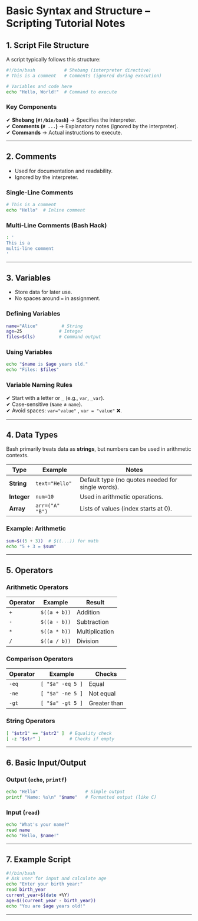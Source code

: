 # **Basic Syntax and Structure – Scripting Tutorial Notes**  

## **1. Script File Structure**  
A script typically follows this structure:  

```bash
#!/bin/bash           # Shebang (interpreter directive)
# This is a comment   # Comments (ignored during execution)

# Variables and code here
echo "Hello, World!"  # Command to execute
```

### **Key Components**  
✔ **Shebang (`#!/bin/bash`)** → Specifies the interpreter.  
✔ **Comments (`# ...`)** → Explanatory notes (ignored by the interpreter).  
✔ **Commands** → Actual instructions to execute.  

---

## **2. Comments**  
- Used for documentation and readability.  
- Ignored by the interpreter.  

### **Single-Line Comments**  
```bash
# This is a comment  
echo "Hello"  # Inline comment  
```

### **Multi-Line Comments (Bash Hack)**  
```bash
: '
This is a
multi-line comment
'
```

---

## **3. Variables**  
- Store data for later use.  
- No spaces around `=` in assignment.  

### **Defining Variables**  
```bash
name="Alice"         # String  
age=25              # Integer  
files=$(ls)         # Command output  
```

### **Using Variables**  
```bash
echo "$name is $age years old."  
echo "Files: $files"  
```

### **Variable Naming Rules**  
✔ Start with a letter or `_` (e.g., `var`, `_var`).  
✔ Case-sensitive (`Name` ≠ `name`).  
✔ Avoid spaces: `var="value"` , `var = "value"` ❌.  

---

## **4. Data Types**  
Bash primarily treats data as **strings**, but numbers can be used in arithmetic contexts.  

| **Type**    | **Example**       | **Notes**                     |  
|------------|------------------|------------------------------|  
| **String** | `text="Hello"`   | Default type (no quotes needed for single words). |  
| **Integer** | `num=10`        | Used in arithmetic operations. |  
| **Array**  | `arr=("A" "B")`  | Lists of values (index starts at 0). |  

### **Example: Arithmetic**  
```bash
sum=$((5 + 3))  # $((...)) for math  
echo "5 + 3 = $sum"  
```

---

## **5. Operators**  
### **Arithmetic Operators**  
| Operator | Example       | Result           |  
|----------|--------------|------------------|  
| `+`      | `$((a + b))` | Addition         |  
| `-`      | `$((a - b))` | Subtraction      |  
| `*`      | `$((a * b))` | Multiplication   |  
| `/`      | `$((a / b))` | Division         |  

### **Comparison Operators**  
| Operator | Example           | Checks                  |  
|----------|------------------|-------------------------|  
| `-eq`    | `[ "$a" -eq 5 ]` | Equal                   |  
| `-ne`    | `[ "$a" -ne 5 ]` | Not equal               |  
| `-gt`    | `[ "$a" -gt 5 ]` | Greater than            |  

### **String Operators**  
```bash
[ "$str1" == "$str2" ]  # Equality check  
[ -z "$str" ]           # Checks if empty  
```

---

## **6. Basic Input/Output**  
### **Output (`echo`, `printf`)**  
```bash
echo "Hello"                  # Simple output  
printf "Name: %s\n" "$name"   # Formatted output (like C)  
```

### **Input (`read`)**  
```bash
echo "What's your name?"  
read name  
echo "Hello, $name!"  
```

---

## **7. Example Script**  
```bash
#!/bin/bash  
# Ask user for input and calculate age  
echo "Enter your birth year:"  
read birth_year  
current_year=$(date +%Y)  
age=$((current_year - birth_year))  
echo "You are $age years old!"  
```

---
